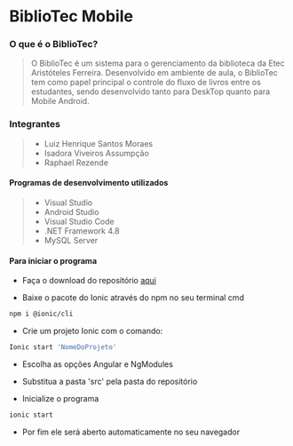 # BiblioTec Mobile

### O que é o BiblioTec?

> O BiblioTec é um sistema para o gerenciamento da biblioteca da Etec Aristóteles Ferreira. Desenvolvido em ambiente de aula, o BiblioTec tem como papel principal o controle do fluxo de livros entre os estudantes, sendo desenvolvido tanto para DeskTop quanto para Mobile Android.

### Integrantes

> -   Luiz Henrique Santos Moraes
> -   Isadora Viveiros Assumpção
> -   Raphael Rezende

#### Programas de desenvolvimento utilizados

> -   Visual Studio
> -   Android Studio
> -   Visual Studio Code
> -   .NET Framework 4.8
> -   MySQL Server

#### Para iniciar o programa 

-   Faça o download do repositório [aqui](https://github.com/JpedroSnts/ETECAFCPD/archive/refs/heads/main.zip)

-   Baixe o pacote do Ionic através do npm no seu terminal cmd
```sh
npm i @ionic/cli
```
-   Crie um projeto Ionic com o comando:
```sh
Ionic start 'NomeDoProjeto'
```

-  Escolha as opções Angular e NgModules

-  Substitua a pasta 'src' pela pasta do repositório
 
-   Inicialize o programa
```sh
ionic start
```

-   Por fim ele será aberto automaticamente no seu navegador

<br/>

